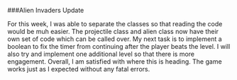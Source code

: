 ###Alien Invaders Update

For this week, I was able to separate the classes so that reading the code would be muh easier. The projectile class and alien class now have their own set of code which can be called over. My next task is to implement a boolean to fix the timer from continuing after the player beats the level. I will also try and implement one additional level so that there is more engagement. Overall, I am satisfied with where this is heading. The game works just as I expected without any fatal errors.

